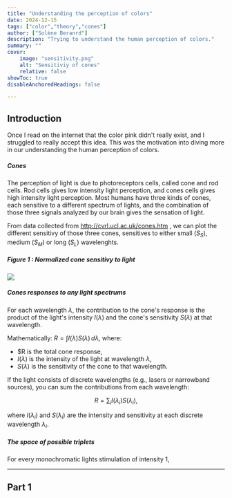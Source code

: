 ```yaml
---
title: "Understanding the perception of colors" 
date: 2024-12-15
tags: ["color","theory","cones"]
author: ["Solène Beranrd"]
description: "Trying to understand the human perception of colors." 
summary: "" 
cover:
    image: "sensitivity.png"
    alt: "Sensitiviy of cones"
    relative: false
showToc: true
disableAnchoredHeadings: false

---
```


## Introduction

Once I read on the internet that the color pink didn't really exist, and I struggled to really accept this idea. This was the motivation into diving more in our understanding the human perception of colors. 

##### Cones 

The perception of light is due to photoreceptors cells, called cone and rod cells. Rod cells gives low intensity light perception, and cones cells gives high intensity light perception. Most humans have three kinds of cones, each sensitive to a different spectrum of lights, and the combination of those three signals analyzed by our brain gives the sensation of light.

From data collected from http://cvrl.ucl.ac.uk/cones.htm , we can plot the different sensitivy of those three cones, sensitives to either small ($S_S$), medium ($S_M$) or long ($S_L$) wavelenghts.

##### Figure 1 : Normalized cone sensitivy to light 
![](sensitivy.png)

##### Cones responses to any light spectrums

For each wavelength $\lambda$, the contribution to the cone's response is the product of the light's intensity $I(\lambda)$ and the cone's sensitivity $S(\lambda)$ at that wavelength.

Mathematically: $R = \int I(\lambda) S(\lambda) \, d\lambda$, where:
+ $R is the total cone response,
+ $I(\lambda)$ is the intensity of the light at wavelength $\lambda$,
+ $S(\lambda)$ is the sensitivity of the cone to that wavelength.

If the light consists of discrete wavelengths (e.g., lasers or narrowband sources), you can sum the contributions from each wavelength:

$$ R = \sum_{i} I(\lambda_i) S(\lambda_i),$$

where $I(\lambda_i)$ and $S(\lambda_i)$ are the intensity and sensitivity at each discrete wavelength $\lambda_i$.

##### The space of possible triplets

For every monochromatic lights stimulation of intensity $1$,


---

## Part 1
